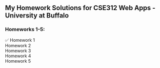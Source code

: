 ## My Homework Solutions for CSE312 Web Apps - University at Buffalo
  
### Homeworks 1-5:
✅ Homework 1 \
Homework 2 \
Homework 3 \
Homework 4 \
Homework 5
